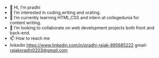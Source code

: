 - 👋 Hi, I’m pradhi
- 👀 I’m interested in coding,writing and orating. 
- 🌱 I’m currently learning HTML,CSS and intern at collegedunia for content writing.
- 💞️ I’m looking to collaborate on web development projects both front and back-end. 
- 📫 How to reach me   
- linkedin 
https://www.linkedin.com/in/pradhi-rajak-895685222 
gmail- rajakpradhi0203@gmail.com
<!---
pradhi02/pradhi02 is a ✨ special ✨ repository because its `README.md` (this file) appears on your GitHub profile.
You can click the Preview link to take a look at your changes.
--->
